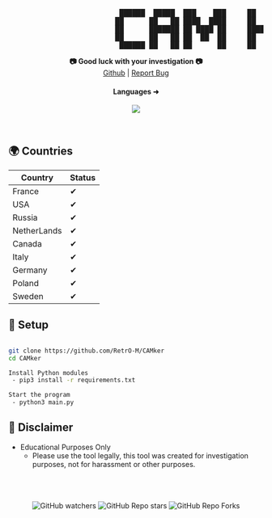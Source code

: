 <pre>
                          ██████  █████  ███    ███     ██   ██ ███████ ██████  
                         ██      ██   ██ ████  ████     ██  ██  ██      ██   ██ 
                         ██      ███████ ██ ████ ██     █████   █████   ██████  
                         ██      ██   ██ ██  ██  ██     ██  ██  ██      ██   ██ 
                          ██████ ██   ██ ██      ██     ██   ██ ███████ ██   ██ 
</pre>

<p align='center'>
  <b>📷 Good luck with your investigation 📷</b><br>  
  <a href="https://github.com/RetrO-M">Github</a> |
  <a href="https://github.com/RetrO-M/CAMker/issues">Report Bug</a>
</p>

<h4 align="center">Languages ➜</h5>
<p align="center">
           <img src="https://skillicons.dev/icons?i=py,linux,windows,html"/>
</p>

<br>

## 🌍 Countries

| Country       | Status                  |
| ------------- | ----------------------- |
| France        | ✔                      |
| USA           | ✔                      |
| Russia        | ✔                      |          
| NetherLands   | ✔                      |
| Canada        | ✔                      |
| Italy         | ✔                      |
| Germany       | ✔                      |
| Poland        | ✔                      |
| Sweden        | ✔                      |

## 🔧 Setup
```sh

git clone https://github.com/RetrO-M/CAMker
cd CAMker

Install Python modules 
 - pip3 install -r requirements.txt

Start the program
 - python3 main.py
```


## 📜 Disclaimer

- Educational Purposes Only
  - Please use the tool legally, this tool was created for investigation purposes, not for harassment or other purposes.

<p align="center">
  <br><br><br>
    <img alt="GitHub watchers" src="https://img.shields.io/github/watchers/RetrO-M/CAMker?style=social">
    <img alt="GitHub Repo stars" src="https://img.shields.io/github/stars/RetrO-M/CAMker?style=social">  
    <img alt="GitHub Repo Forks" src="https://img.shields.io/github/forks/RetrO-M/CAMker?style=social">  
</p>
